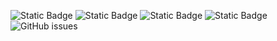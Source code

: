 ![Static Badge](https://img.shields.io/badge/blacklists-60-000000) ![Static Badge](https://img.shields.io/badge/blacklisted-2789168-cc0000) ![Static Badge](https://img.shields.io/badge/whitelisted-2244-00CC00) ![Static Badge](https://img.shields.io/badge/streaming_blacklist-28107-000000) ![GitHub issues](https://img.shields.io/github/issues/fabriziosalmi/blacklists)

